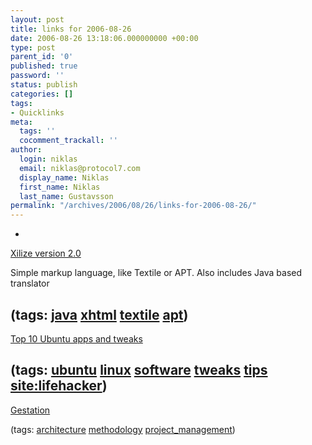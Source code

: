 ```yaml
---
layout: post
title: links for 2006-08-26
date: 2006-08-26 13:18:06.000000000 +00:00
type: post
parent_id: '0'
published: true
password: ''
status: publish
categories: []
tags:
- Quicklinks
meta:
  tags: ''
  cocomment_trackall: ''
author:
  login: niklas
  email: niklas@protocol7.com
  display_name: Niklas
  first_name: Niklas
  last_name: Gustavsson
permalink: "/archives/2006/08/26/links-for-2006-08-26/"
---
```

- 
[Xilize version 2.0](http://centeredwork.com/xilize2/)

Simple markup language, like Textile or APT. Also includes Java based translator

(tags: [java](http://del.icio.us/protocol7/java) [xhtml](http://del.icio.us/protocol7/xhtml) [textile](http://del.icio.us/protocol7/textile) [apt](http://del.icio.us/protocol7/apt))
- 
[Top 10 Ubuntu apps and tweaks](http://www.lifehacker.com/software/top/hack-attack-top-10-ubuntu-apps-and-tweaks-195437.php)

(tags: [ubuntu](http://del.icio.us/protocol7/ubuntu) [linux](http://del.icio.us/protocol7/linux) [software](http://del.icio.us/protocol7/software) [tweaks](http://del.icio.us/protocol7/tweaks) [tips](http://del.icio.us/protocol7/tips) [site:lifehacker](http://del.icio.us/protocol7/site:lifehacker))
- 
[Gestation](http://jroller.com/page/cpurdy?entry=gestation)

(tags: [architecture](http://del.icio.us/protocol7/architecture) [methodology](http://del.icio.us/protocol7/methodology) [project\_management](http://del.icio.us/protocol7/project_management))
